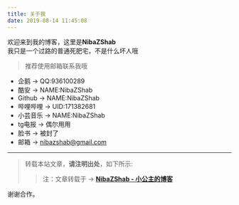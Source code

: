 ```yaml
---
title: 关于我
date: 2019-08-14 11:45:08
---
```


欢迎来到我的博客，这里是**NibaZShab**  
我只是一个过路的普通死肥宅，不是什么坏人哦

> 推荐使用邮箱联系我哦
- 企鹅 -> QQ:936100289
- 酷安 -> NAME:NibaZShab
- Github -> NAME:NibaZShab
- 哔哩哔哩 -> UID:171382681
- 小芸音乐 -> NAME:NibaZShab
- tg电报 -> 偶尔用用
- 脸书 -> 被封了
- 邮箱 -> nibazshab@gmail.com

---

> 转载本站文章，**请注明出处**，如下所示:
>> 注：文章转载于 -> **[NibaZShab - 小公主的博客](https://nibazshab.github.io/)**

谢谢合作。
